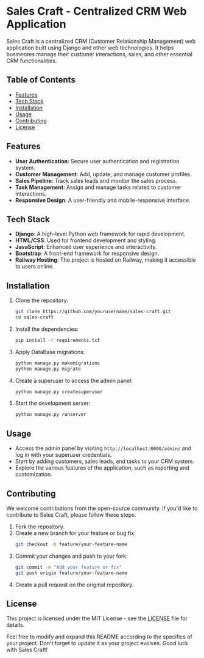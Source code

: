 # Sales Craft - Centralized CRM Web Application

Sales Craft is a centralized CRM (Customer Relationship Management) web application built using Django and other web technologies. It helps businesses manage their customer interactions, sales, and other essential CRM functionalities.

## Table of Contents

- [Features](#features)
- [Tech Stack](#tech-stack)
- [Installation](#installation)
- [Usage](#usage)
- [Contributing](#contributing)
- [License](#license)

## Features

- **User Authentication**: Secure user authentication and registration system.
- **Customer Management**: Add, update, and manage customer profiles.
- **Sales Pipeline**: Track sales leads and monitor the sales process.
- **Task Management**: Assign and manage tasks related to customer interactions.
- **Responsive Design**: A user-friendly and mobile-responsive interface.

## Tech Stack

- **Django**: A high-level Python web framework for rapid development.
- **HTML/CSS**: Used for frontend development and styling.
- **JavaScript**: Enhanced user experience and interactivity.
- **Bootstrap**: A front-end framework for responsive design.
- **Railway Hosting**: The project is hosted on Railway, making it accessible to users online.

## Installation

1. Clone the repository:
   ```bash
   git clone https://github.com/yourusername/sales-craft.git
   cd sales-craft
2. Install the dependencies:
   ```bash
   pip install -r requirements.txt
3. Apply DataBase migrations:
   ```bash
   python manage.py makemigrations
   python manage.py migrate
4. Create a superuser to access the admin panel:
   ```bash
   python manage.py createsuperuser
5. Start the development server:
   ```bash
   python manage.py runserver

## Usage

- Access the admin panel by visiting `http://localhost:8000/admin/` and log in with your superuser credentials.
- Start by adding customers, sales leads, and tasks to your CRM system.
- Explore the various features of the application, such as reporting and customization.

## Contributing

We welcome contributions from the open-source community. If you'd like to contribute to Sales Craft, please follow these steps:

1. Fork the repository.
2. Create a new branch for your feature or bug fix:
   ```bash
   git checkout -b feature/your-feature-name
3. Commit your changes and push to your fork:
   ```bash
   git commit -m "Add your feature or fix"
   git push origin feature/your-feature-name
4. Create a pull request on the original repository.

## License

This project is licensed under the MIT License - see the [LICENSE](LICENSE) file for details.

Feel free to modify and expand this README according to the specifics of your project. Don't forget to update it as your project evolves. Good luck with Sales Craft!


   

